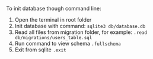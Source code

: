 To init database though command line:

1. Open the terminal in root folder
2. Init database with command:
`
sqlite3 db/database.db
`
3. Read all files from migration folder, for example:
`
.read db/migrations/users_table.sql
`
4. Run command to view schema
`
.fullschema
`
5. Exit from sqlite
`
.exit
`